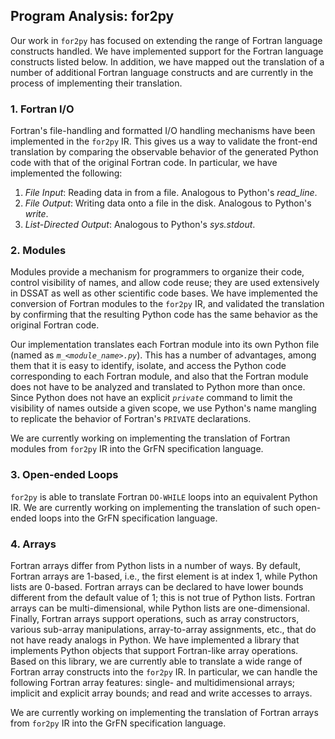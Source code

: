 ## Program Analysis: for2py

Our work in `for2py` has focused on extending the range of Fortran
language constructs handled.  We have implemented support for the
Fortran language constructs listed below.  In addition, we have mapped
out the translation of a number of additional Fortran language
constructs and are currently in the process of implementing their
translation.

### 1. Fortran I/O

Fortran's file-handling and formatted I/O handling mechanisms have been
implemented in the `for2py` IR. This gives us a way to validate the
front-end translation by comparing the observable behavior of the
generated Python code with that of the original Fortran code. In
particular, we have implemented the following:

1. _File Input_: Reading data in from a file. Analogous to Python's _read_line_.
2. _File Output_: Writing data onto a file in the disk. Analogous to Python's _write_.
3. _List-Directed Output_: Analogous to Python's _sys.stdout_. 

### 2. Modules

Modules provide a mechanism for programmers to organize their code,
control visibility of names, and allow code reuse; they are used
extensively in DSSAT as well as other scientific code bases.  We have
implemented the conversion of Fortran modules to the `for2py` IR, and
validated the translation by confirming that the resulting Python code
has the same behavior as the original Fortran code.

Our implementation translates each Fortran module into its own Python
file (named as _`m_<module_name>.py`_).  This has a number of
advantages, among them that it is easy to identify, isolate, and access
the Python code corresponding to each Fortran module, and also that the
Fortran module does not have to be analyzed and translated to Python
more than once.  Since Python does not have an explicit _`private`_
command to limit the visibility of names outside a given scope, we use
Python's name mangling to replicate the behavior of Fortran's `PRIVATE`
declarations.
    
We are currently working on implementing the translation of Fortran
modules from `for2py` IR into the GrFN specification language.


### 3. Open-ended Loops

`for2py` is able to translate Fortran `DO-WHILE` loops into an equivalent
Python IR.  We are currently working on implementing the translation of
such open-ended loops into the GrFN specification language.


### 4. Arrays

Fortran arrays differ from Python lists in a number of ways. By default,
Fortran arrays are 1-based, i.e., the first element is at index 1, while
Python lists are 0-based.  Fortran arrays can be declared to have lower
bounds different from the default value of 1; this is not true of Python
lists.  Fortran arrays can be multi-dimensional, while Python lists are
one-dimensional.  Finally, Fortran arrays support operations, such as
array constructors, various sub-array manipulations, array-to-array
assignments, etc., that do not have ready analogs in Python.  We have
implemented a library that implements Python objects that support
Fortran-like array operations.  Based on this library, we are currently
able to translate a wide range of Fortran array constructs into the
`for2py` IR.  In particular, we can handle the following Fortran array
features: single- and multidimensional arrays; implicit and explicit
array bounds; and read and write accesses to arrays.

We are currently working on implementing the translation of Fortran
arrays from `for2py` IR into the GrFN specification language.

